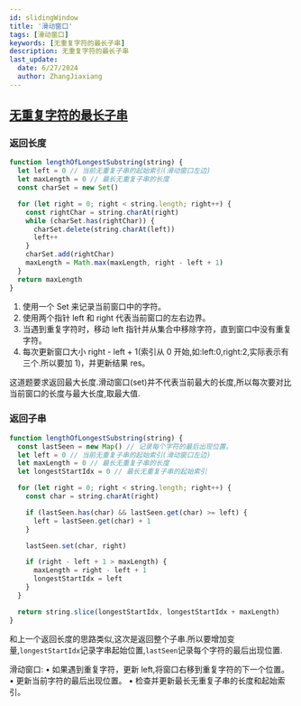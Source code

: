```yaml
---
id: slidingWindow
title: '滑动窗口'
tags: [滑动窗口]
keywords: [无重复字符的最长子串]
description: 无重复字符的最长子串
last_update:
  date: 6/27/2024
  author: ZhangJiaxiang
---
```


## [无重复字符的最长子串](https://leetcode.cn/problems/longest-substring-without-repeating-characters/)

### 返回长度

```js
function lengthOfLongestSubstring(string) {
  let left = 0 // 当前无重复子串的起始索引(滑动窗口左边)
  let maxLength = 0 // 最长无重复子串的长度
  const charSet = new Set()

  for (let right = 0; right < string.length; right++) {
    const rightChar = string.charAt(right)
    while (charSet.has(rightChar)) {
      charSet.delete(string.charAt(left))
      left++
    }
    charSet.add(rightChar)
    maxLength = Math.max(maxLength, right - left + 1)
  }
  return maxLength
}
```

1. 使用一个 Set 来记录当前窗口中的字符。
2. 使用两个指针 left 和 right 代表当前窗口的左右边界。
3. 当遇到重复字符时，移动 left 指针并从集合中移除字符，直到窗口中没有重复字符。
4. 每次更新窗口大小 right - left + 1(索引从 0 开始,如:left:0,right:2,实际表示有三个.所以要加 1)，并更新结果 res。

这道题要求返回最大长度.滑动窗口(set)并不代表当前最大的长度,所以每次要对比当前窗口的长度与最大长度,取最大值.

### 返回子串

```js
function lengthOfLongestSubstring(string) {
  const lastSeen = new Map() // 记录每个字符的最后出现位置。
  let left = 0 // 当前无重复子串的起始索引(滑动窗口左边)
  let maxLength = 0 // 最长无重复子串的长度
  let longestStartIdx = 0 // 最长无重复子串的起始索引

  for (let right = 0; right < string.length; right++) {
    const char = string.charAt(right)

    if (lastSeen.has(char) && lastSeen.get(char) >= left) {
      left = lastSeen.get(char) + 1
    }

    lastSeen.set(char, right)

    if (right - left + 1 > maxLength) {
      maxLength = right - left + 1
      longestStartIdx = left
    }
  }

  return string.slice(longestStartIdx, longestStartIdx + maxLength)
}
```

和上一个返回长度的思路类似,这次是返回整个子串.所以要增加变量,`longestStartIdx`记录字串起始位置,`lastSeen`记录每个字符的最后出现位置.

滑动窗口:
• 如果遇到重复字符，更新 left,将窗口右移到重复字符的下一个位置。
• 更新当前字符的最后出现位置。
• 检查并更新最长无重复子串的长度和起始索引。
